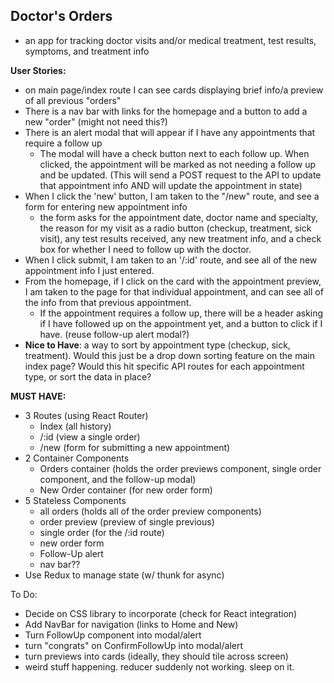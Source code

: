 ## Doctor's Orders

- an app for tracking doctor visits and/or medical treatment, test results, symptoms, and treatment info

**User Stories:** 

- on main page/index route I can see cards displaying brief info/a preview of all previous "orders"
- There is a nav bar with links for the homepage and a button to add a new "order" (might not need this?)
- There is an alert modal that will appear if I have any appointments that require a follow up
    - The modal will have a check button next to each follow up. When clicked, the appointment will be marked as not needing a follow up and be updated. (This will send a POST request to the API to update that appointment info AND will update the appointment in state)
- When I click the 'new' button, I am taken to the "/new" route, and see a form for entering new appointment info
    - the form asks for the appointment date, doctor name and specialty, the reason for my visit as a radio button (checkup, treatment, sick visit), any test results received, any new treatment info, and a check box for whether I need to follow up with the doctor.
- When I click submit, I am taken to an '/:id' route, and see all of the new appointment info I just entered.
- From the homepage, if I click on the card with the appointment preview, I am taken to the page for that individual appointment, and can see all of the info from that previous appointment.
    - If the appointment requires a follow up, there will be a header asking if I have followed up on the appointment yet, and a button to click if I have. (reuse follow-up alert modal?)
- **Nice to Have**: a way to sort by appointment type (checkup, sick, treatment). Would this just be a drop down sorting feature on the main index page? Would this hit specific API routes for each appointment type, or sort the data in place?

**MUST HAVE:** 

- 3 Routes (using React Router)
    - Index (all history)
    - /:id (view a single order)
    - /new (form for submitting a new appointment)
- 2 Container Components
    - Orders container (holds the order previews component, single order component, and the follow-up modal)
    - New Order container (for new order form)
- 5 Stateless Components
    - all orders (holds all of the order preview components)
    - order preview (preview of single previous)
    - single order (for the /:id route)
    - new order form
    - Follow-Up alert
    - nav bar??
- Use Redux to manage state (w/ thunk for async)

To Do: 
- Decide on CSS library to incorporate (check for React integration)
- Add NavBar for navigation (links to Home and New)
- Turn FollowUp component into modal/alert
- turn "congrats" on ConfirmFollowUp into modal/alert
- turn previews into cards (ideally, they should tile across screen)
- weird stuff happening. reducer suddenly not working. sleep on it. 